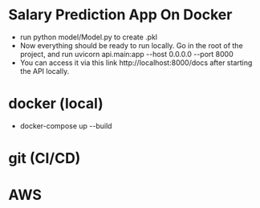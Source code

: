 # Salary Prediction App On Docker

* run python model/Model.py to create .pkl
* Now everything should be ready to run locally. Go in the root of the project, and run uvicorn api.main:app --host 0.0.0.0 --port 8000
* You can access it via this link http://localhost:8000/docs after starting the API locally.

# docker (local)

* docker-compose up --build 

# git (CI/CD)

# AWS 


